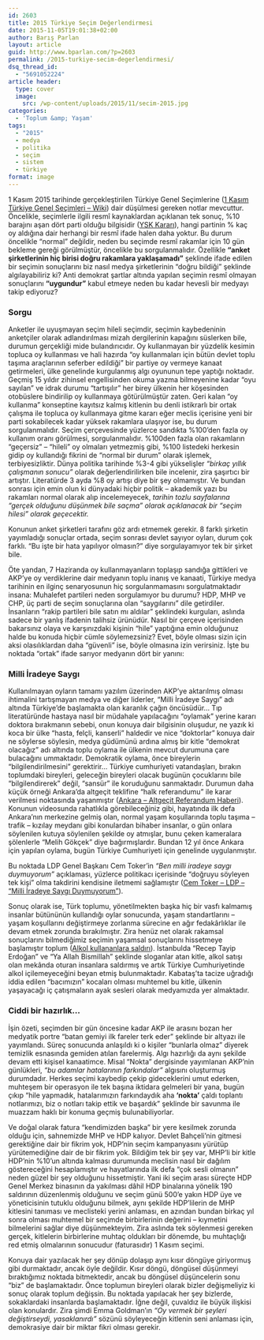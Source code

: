 ```yaml
---
id: 2603
title: 2015 Türkiye Seçim Değerlendirmesi
date: 2015-11-05T19:01:38+02:00
author: Barış Parlan
layout: article
guid: http://www.bparlan.com/?p=2603
permalink: /2015-turkiye-secim-degerlendirmesi/
dsq_thread_id:
  - "5691052224"
article header:
  type: cover
  image:
    src: /wp-content/uploads/2015/11/secim-2015.jpg
categories:
  - 'Toplum &amp; Yaşam'
tags:
  - "2015"
  - medya
  - politika
  - seçim
  - sistem
  - türkiye
format: image
---
```


1 Kasım 2015 tarihinde gerçekleştirilen Türkiye Genel Seçimlerine (<a href="https://tr.wikipedia.org/wiki/Kas%C4%B1m_2015_T%C3%BCrkiye_genel_se%C3%A7imleri" target="_blank">1 Kasım Türkiye Genel Seçimleri &#8211; Wiki</a>) dair düşülmesi gereken notlar mevcuttur. Öncelikle, seçimlerle ilgili resmî kaynaklardan açıklanan tek sonuç, %10 barajını aşan dört parti olduğu bilgisidir (<a href="http://www.ysk.gov.tr/ysk/docs/Kararlar/2015Pdf/2015-2193.pdf" target="_blank">YSK Kararı</a>), hangi partinin % kaç oy aldığına dair herhangi bir resmî ifade halen daha yoktur. Bu durum öncelikle “normal” değildir, neden bu seçimde resmî rakamlar için 10 gün bekleme gereği görülmüştür, öncelikle bu sorgulanmalıdır. Özellikle **“anket şirketlerinin hiç birisi doğru rakamlara yaklaşamadı”** şeklinde ifade edilen bir seçimin sonuçlarını biz nasıl medya şirketlerinin “doğru bildiği” şeklinde algılayabiliriz ki? Anti demokrat şartlar altında yapılan seçimin resmî olmayan sonuçlarını **“uygundur”** kabul etmeye neden bu kadar hevesli bir medyayı takip ediyoruz?

### Sorgu

Anketler ile uyuşmayan seçim hileli seçimdir, seçimin kaybedeninin anketçiler olarak adlandırılması mizah dergilerinin kapağını süslerken bile, durumun gerçekliği mide bulandırıcıdır. Oy kullanmayan bir yüzdelik kesimin topluca oy kullanması ve hali hazırda &#8220;oy kullanmaları için bütün devlet toplu taşıma araçlarının seferber edildiği&#8221; bir partiye oy vermeye kanaat getirmeleri, ülke genelinde kurgulanmış algı oyununun tepe yaptığı noktadır. Geçmiş 15 yıldır zihinsel engellisinden okuma yazma bilmeyenine kadar &#8220;oyu sayılan&#8221; ve idrak durumu &#8220;tartışılır&#8221; her birey ülkenin her köşesinden otobüslere bindirilip oy kullanmaya götürülmüştür zaten. Geri kalan “oy kullanma” konseptine kayıtsız kalmış kitlenin bu denli istikrarlı bir ortak çalışma ile topluca oy kullanmaya gitme kararı eğer meclis içerisine yeni bir parti sokabilecek kadar yüksek rakamlara ulaşıyor ise, bu durum sorgulanmalıdır. Seçim çerçevesinde yüzlerce sandıkta %100’den fazla oy kullanım oranı görülmesi, sorgulanmalıdır. %100den fazla olan rakamların “geçersiz” – “hileli” oy olmaları yetmezmiş gibi, %100 listedeki herkesin gidip oy kullandığı fikrini de “normal bir durum” olarak işlemek, terbiyesizliktir. Dünya politika tarihinde %3-4 gibi yükselişler _“birkaç yıllık çalışmanın sonucu”_ olarak değerlendirilirken bile incelenir, zira şaşırtıcı bir artıştır. Literatürde 3 ayda %8 oy artışı diye bir şey olmamıştır. Ve bundan sonrası için emin olun ki dünyadaki hiçbir politik – akademik yazı bu rakamları normal olarak alıp incelemeyecek, _tarihin tozlu sayfalarına “gerçek olduğunu düşünmek bile saçma” olarak açıklanacak bir “seçim hilesi” olarak geçecektir._

Konunun anket şirketleri tarafını göz ardı etmemek gerekir. 8 farklı şirketin yayımladığı sonuçlar ortada, seçim sonrası devlet sayıyor oyları, durum çok farklı. “Bu işte bir hata yapılıyor olmasın?” diye sorgulayamıyor tek bir şirket bile.

Öte yandan, 7 Haziranda oy kullanmayanların toplaşıp sandığa gittikleri ve AKP&#8217;ye oy verdiklerine dair medyanın toplu inanış ve kanaati, Türkiye medya tarihinin en ilginç senaryosunun hiç sorgulanmamasını sorgulatmaktadır insana: Muhalefet partileri neden sorgulamıyor bu durumu? HDP, MHP ve CHP, üç parti de seçim sonuçlarına olan &#8220;saygılarını&#8221; dile getirdiler. İnsanların &#8220;rakip partileri bile satın mı aldılar&#8221; şeklindeki kurguları, aslında sadece bir yanlış ifadenin talihsiz ürünüdür. Nasıl bir çerçeve içerisinden bakarsınız olaya ve karşınızdaki kişinin “hile” yaptığına emin olduğunuz halde bu konuda hiçbir cümle söylemezsiniz? Evet, böyle olması sizin için aksi olasılıklardan daha “güvenli” ise, böyle olmasına izin verirsiniz. İşte bu noktada “ortak” ifade sarıyor medyanın dört bir yanını:

### Milli İradeye Saygı

Kullanılmayan oyların tamamı yazılım üzerinden AKP&#8217;ye aktarılmış olması ihtimalini tartışmayan medya ve diğer liderler, &#8220;Milli İradeye Saygı&#8221; adı altında Türkiye&#8217;de başlamakta olan karanlık çağın öncüsüdür&#8230; Tıp literatüründe hastaya nasıl bir müdahale yapılacağını &#8220;oylamak&#8221; yerine kararı doktora bırakmanın sebebi, onun konuya dair bilgisinin oluşudur, ne yazık ki koca bir ülke &#8220;hasta, felçli, kanserli&#8221; haldedir ve nice &#8220;doktorlar&#8221; konuya dair ne söylerse söylesin, medya güdümünü ardına almış bir kitle &#8220;demokrat olacağız&#8221; adı altında toplu oylama ile ülkenin mevcut durumuna çare bulacağını ummaktadır. Demokratik oylama, önce bireylerin &#8220;bilgilendirilmesini&#8221; gerektirir&#8230; Türkiye cumhuriyeti vatandaşları, bırakın toplumdaki bireyleri, geleceğin bireyleri olacak bugünün çocuklarını bile &#8220;bilgilendirerek&#8221; değil, &#8220;sansür&#8221; ile koruduğunu sanmaktadır. Durumun daha küçük örneği Ankara’da altgeçit teklifine “halk referandumu” ile karar verilmesi noktasında yaşanmıştır (<a href="https://www.youtube.com/watch?v=YY4Nbeed-hk" target="_blank">Ankara &#8211; Altgeçit Referandum Haberi</a>). Konunun videosunda rahatlıkla görebileceğiniz gibi, hayatında ilk defa Ankara’nın merkezine gelmiş olan, normal yaşam koşullarında toplu taşıma – trafik – kızılay meydanı gibi konulardan bihaber insanlar, o gün onlara söylenilen kutuya söylenilen şekilde oy atmışlar, bunu çeken kameralara şölenlerle “Melih Gökçek” diye bağırmışlardır. Bundan 12 yıl önce Ankara için yapılan oylama, bugün Türkiye Cumhuriyeti için genelinde uygulanmıştır.

Bu noktada LDP Genel Başkanı Cem Toker’in _“Ben milli iradeye saygı duymuyorum”_ açıklaması, yüzlerce politikacı içerisinde “doğruyu söyleyen tek kişi” olma takdirini kendisine iletmemi sağlamıştır (<a href="https://www.youtube.com/watch?v=NaEadXb6Rd4" target="_blank">Cem Toker &#8211; LDP &#8211; &#8220;Milli İradeye Saygı Duymuyorum&#8221;</a>).

Sonuç olarak ise, Türk toplumu, yönetilmekten başka hiç bir vasfı kalmamış insanlar bütününün kullandığı oylar sonucunda, yaşam standartlarını – yaşam koşullarını değiştirmeye zorlanma sürecine en ağır fedakârlıklar ile devam etmek zorunda bırakılmıştır. Zira henüz net olarak rakamsal sonuçlarını bilmediğimiz seçimin yaşamsal sonuçlarını hissetmeye başlamıştır toplum (<a href="http://www.diken.com.tr/istanbulun-gobeginde-icki-icenlere-tayyip-erdogan-sloganli-saldiri/" target="_blank">Alkol kullananlara saldırı</a>). İstanbulda “Recep Tayip Erdoğan” ve “Ya Allah Bismillah” şeklinde sloganlar atan kitle, alkol satışı olan mekânda oturan insanlara saldırmış ve artık Türkiye Cumhuriyetinde alkol içilemeyeceğini beyan etmiş bulunmaktadır. Kabataş’ta tacize uğradığı iddia edilen “bacımızın” kocaları olması muhtemel bu kitle, ülkenin yaşayacağı iç çatışmaların ayak sesleri olarak medyamızda yer almaktadır.

### Ciddi bir hazırlık...

İşin özeti, seçimden bir gün öncesine kadar AKP ile arasını bozan her medyatik portre “batan gemiyi ilk fareler terk eder” şeklinde bir altyazı ile yayımlandı. Süreç sonucunda anlaşıldı ki o kişiler &#8220;bunlarla olmaz&#8221; diyerek temizlik esnasında gemiden atılan farelermiş. Algı hazırlığı da aynı şekilde devam etti kişisel kanaatimce. Misal &#8220;Nokta&#8221; dergisinde yayımlanan AKP&#8217;nin günlükleri, _&#8220;bu adamlar hatalarının farkındalar&#8221;_ algısını oluşturmuş durumdadır. Herkes seçimi kaybedip çekip gideceklerini umut ederken, muhteşem bir operasyon ile tek başına iktidara gelmeleri bir yana, bugün çıkıp &#8220;hile yapmadık, hatalarımızın farkındaydık aha **&#8216;nokta&#8217;** çaldı toplantı notlarımızı, biz o notları takip ettik ve başardık&#8221; şeklinde bir savunma ile muazzam haklı bir konuma geçmiş bulunabiliyorlar.

Ve doğal olarak fatura “kendimizden başka” bir yere kesilmek zorunda olduğu için, sahnemizde MHP ve HDP kalıyor. Devlet Bahçeli’nin gitmesi gerektiğine dair bir fikrim yok, HDP’nin seçim kampanyasını yürütüp yürütemediğine dair de bir fikrim yok. Bildiğim tek bir şey var, MHP’li bir kitle HDP’nin %10’un altında kalması durumunda meclisin nasıl bir dağılım göstereceğini hesaplamıştır ve hayatlarında ilk defa “çok sesli olmanın” neden güzel bir şey olduğunu hissetmiştir. Yani iki seçim arası süreçte HDP Genel Merkez binasının da yakılması dâhil HDP binalarına yönelik 190 saldırının düzenlenmiş olduğunu ve seçim günü 500’e yakın HDP üye ve yöneticisinin tutuklu olduğunu bilmek, aynı şekilde HDP’lilerin de MHP kitlesini tanıması ve meclisteki yerini anlaması, en azından bundan birkaç yıl sonra olması muhtemel bir seçimde birbirlerinin değerini – kıymetini bilmelerini sağlar diye düşünmekteyim. Zira aslında tek söylenmesi gereken gerçek, kitlelerin birbirlerine muhtaç oldukları bir dönemde, bu muhtaçlığı red etmiş olmalarının sonucudur (faturasıdır) 1 Kasım seçimi.

Konuya dair yazılacak her şey dönüp dolaşıp aynı kısır döngüye giriyormuş gibi durmaktadır, ancak öyle değildir. Kısır döngü, döngüsel düşünmeyi bıraktığımız noktada bitmektedir, ancak bu döngüsel düşüncelerin sonu &#8220;biz&#8221; de başlamaktadır. Önce toplumun bireyleri olarak bizler değişmeliyiz ki sonuç olarak toplum değişsin. Bu noktada yapılacak her şey bizlerde, sokaklardaki insanlarda başlamaktadır. İğne değil, çuvaldız ile büyük ilişkisi olan konulardır. Zira şimdi Emma Goldman&#8217;ın _&#8220;_<span class="st"><em>Oy vermek bir şeyleri değiştirseydi, yasaklanırdı&#8221;</em> sözünü söyleyeceğin kitlenin seni anlaması için, demokrasiye dair bir miktar fikri olması gerekir.</span>
